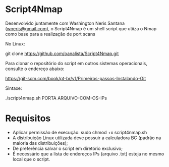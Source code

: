 # Script4Nmap

Desenvolvido juntamente com Washington Neris Santana (wneris@gmail.com), o Script4Nmap é um shell script que utiiza o Nmap como base para a realização de port scans

No Linux:

git clone https://github.com/oanalista/Script4Nmap.git

Para clonar o repositório do script em outros sistemas operacionais, consulte o endereço abaixo:

https://git-scm.com/book/pt-br/v1/Primeiros-passos-Instalando-Git

Sintaxe:

./script4nmap.sh PORTA ARQUIVO-COM-OS-IPs

# Requisitos

 - Aplicar permissão de execução: sudo chmod +x script4nmap.sh
 - A distribuição Linux utilizada deve possuir a calculadora BC (padrão na maioria das distribuições);
 - De preferência salvar o script em diretório exclusivo;
 - É necessário que a lista de endereços IPs (arquivo .txt) esteja no mesmo local que o script.
